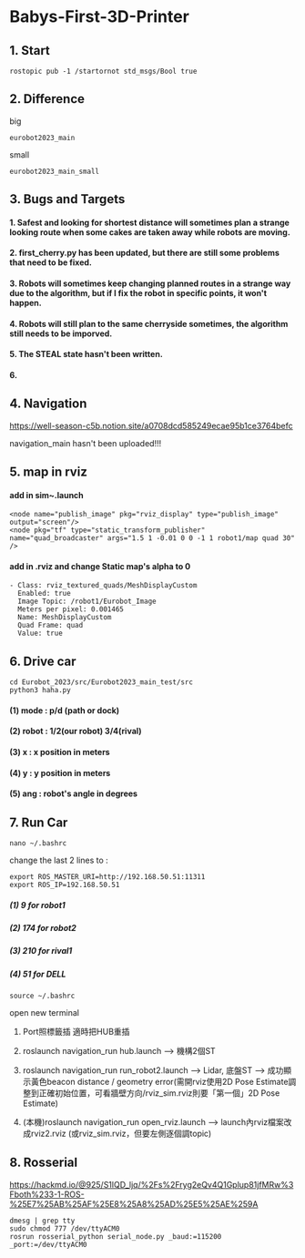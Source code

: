 # Babys-First-3D-Printer

## 1. Start
    rostopic pub -1 /startornot std_msgs/Bool true
    
## 2. Difference

big

    eurobot2023_main
     
small

    eurobot2023_main_small
    
## 3. Bugs and Targets

#### 1. Safest and looking for shortest distance will sometimes plan a strange looking route when some cakes are taken away while robots are moving.
#### 2. first_cherry.py has been updated, but there are still some problems that need to be fixed.
#### 3. Robots will sometimes keep changing planned routes in a strange way due to the algorithm, but if I fix the robot in specific points, it won't happen.
#### 4. Robots will still plan to the same cherryside sometimes, the algorithm still needs to be imporved.
#### 5. The STEAL state hasn't been written.
#### 6. 

## 4. Navigation

https://well-season-c5b.notion.site/a0708dcd585249ecae95b1ce3764befc

navigation_main hasn't been uploaded!!!

## 5. map in rviz
    
#### add in sim~.launch
    <node name="publish_image" pkg="rviz_display" type="publish_image" output="screen"/>
    <node pkg="tf" type="static_transform_publisher" name="quad_broadcaster" args="1.5 1 -0.01 0 0 -1 1 robot1/map quad 30" />

#### add in .rviz and change Static map's alpha to 0
    - Class: rviz_textured_quads/MeshDisplayCustom
      Enabled: true
      Image Topic: /robot1/Eurobot_Image
      Meters per pixel: 0.001465
      Name: MeshDisplayCustom
      Quad Frame: quad
      Value: true

## 6. Drive car

    cd Eurobot_2023/src/Eurobot2023_main_test/src
    python3 haha.py
    
#### (1) mode : p/d (path or dock)
#### (2) robot : 1/2(our robot) 3/4(rival)
#### (3) x : x position in meters
#### (4) y : y position in meters
#### (5) ang : robot's angle in degrees

## 7. Run Car
    
    nano ~/.bashrc

change the last 2 lines to :

    export ROS_MASTER_URI=http://192.168.50.51:11311
    export ROS_IP=192.168.50.51
    
##### (1) 9 for robot1
##### (2) 174 for robot2
##### (3) 210 for rival1
##### (4) 51 for DELL

    source ~/.bashrc
    
open new terminal

1. Port照標籤插 適時把HUB重插

2. roslaunch navigation_run hub.launch --> 機構2個ST

3. roslaunch navigation_run run_robot2.launch --> Lidar, 底盤ST --> 成功顯示黃色beacon distance / geometry error(需開rviz使用2D Pose Estimate調整到正確初始位置，可看牆壁方向/rviz_sim.rviz則要「第一個」2D Pose Estimate)

4. (本機)roslaunch navigation_run open_rviz.launch --> launch內rviz檔案改成rviz2.rviz (或rviz_sim.rviz，但要左側逐個調topic)

## 8. Rosserial

https://hackmd.io/@925/S1lQD_ljq/%2Fs%2Fryg2eQv4Q1Gplup81jfMRw%3Fboth%233-1-ROS-%25E7%25AB%25AF%25E8%25A8%25AD%25E5%25AE%259A

    dmesg | grep tty
    sudo chmod 777 /dev/ttyACM0
    rosrun rosserial_python serial_node.py _baud:=115200 _port:=/dev/ttyACM0
    
